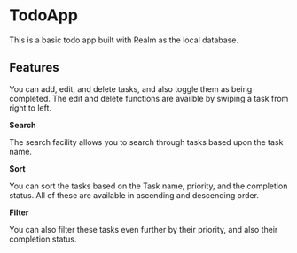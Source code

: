 # TodoApp

This is a basic todo app built with Realm as the local database.

## Features

You can add, edit, and delete tasks, and also toggle them as being completed. The edit and delete functions are availble by swiping a task from right to left.

**Search**

The search facility allows you to search through tasks based upon the task name.

**Sort**

You can sort the tasks based on the Task name, priority, and the completion status. All of these are available in ascending and descending order.

**Filter**

You can also filter these tasks even further by their priority, and also their completion status.
